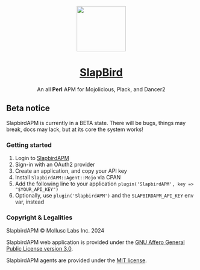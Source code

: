 <p align="center">
	<a href="https://slapbird.co">
    <img width="130" height="120" src="https://github.com/rawleyfowler/slapbird/assets/75388349/bfbee229-59e9-44ea-9249-8707af4322b0"/>
	</a>
</p>
<h1 align="center"><a href="https://www.slapbirdapm.com">SlapBird</a></h1>
<p align="center">
  An all <b>Perl</b> APM for Mojolicious, Plack, and Dancer2
</p>

## Beta notice

SlapbirdAPM is currently in a BETA state. There will be bugs, things may break, docs may lack,
but at its core the system works!

### Getting started

1. Login to [SlapbirdAPM](https://www.slapbirdapm.com)
2. Sign-in with an OAuth2 provider
3. Create an application, and copy your API key
4. Install `SlapbirdAPM::Agent::Mojo` via CPAN
5. Add the following line to your application `plugin('SlapbirdAPM', key => "$YOUR_API_KEY")`
6. Optionally, use `plugin('SlapbirdAPM')` and the `SLAPBIRDAPM_API_KEY` env var, instead

### Copyright & Legalities

SlapbirdAPM &copy; Mollusc Labs Inc. 2024

SlapbirdAPM web application is provided under the [GNU Affero General Public License version 3.0](https://www.gnu.org/licenses/agpl-3.0.en.html).

SlapbirdAPM agents are provided under the [MIT license](https://opensource.org/license/mit).
